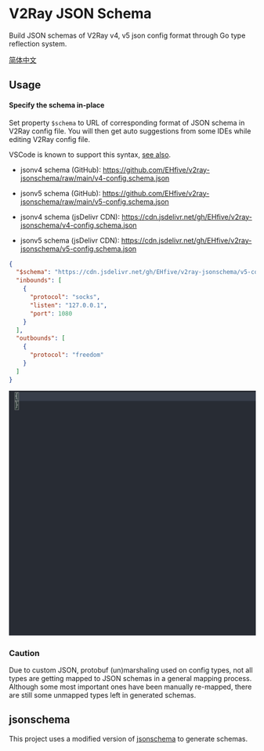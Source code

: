 # V2Ray JSON Schema

Build JSON schemas of V2Ray v4, v5 json config format through Go type reflection system.

[简体中文](./README_zh-CN.md)

## Usage

#### Specify the schema in-place

Set property `$schema` to URL of corresponding format of JSON schema in V2Ray config file. You will then get auto suggestions from some IDEs while editing V2Ray config file.

VSCode is known to support this syntax, [see also](https://code.visualstudio.com/docs/languages/json#_json-schemas-and-settings).

- jsonv4 schema (GitHub): https://github.com/EHfive/v2ray-jsonschema/raw/main/v4-config.schema.json
- jsonv5 schema (GitHub): https://github.com/EHfive/v2ray-jsonschema/raw/main/v5-config.schema.json

- jsonv4 schema (jsDelivr CDN): https://cdn.jsdelivr.net/gh/EHfive/v2ray-jsonschema/v4-config.schema.json
- jsonv5 schema (jsDelivr CDN): https://cdn.jsdelivr.net/gh/EHfive/v2ray-jsonschema/v5-config.schema.json

```json
{
  "$schema": "https://cdn.jsdelivr.net/gh/EHfive/v2ray-jsonschema/v5-config.schema.json",
  "inbounds": [
    {
      "protocol": "socks",
      "listen": "127.0.0.1",
      "port": 1080
    }
  ],
  "outbounds": [
    {
      "protocol": "freedom"
    }
  ]
}
```

![autosuggestion-demo](./doc/code-suggestion-demo.gif)

### Caution

Due to custom JSON, protobuf (un)marshaling used on config types, not all types are getting mapped to JSON schemas in a general mapping process. Although some most important ones have been manually re-mapped, there are still some unmapped types left in generated schemas.

## jsonschema

This project uses a modified version of [jsonschema](https://github.com/invopop/jsonschema) to generate schemas.

